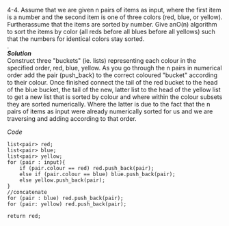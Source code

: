 4-4. Assume that we are given n pairs of items as input, where the first item is a number and the second item is one of three colors (red, blue, or yellow). Furtherassume that the items are sorted by number. Give anO(n) algorithm to sort the items by color (all reds before all blues before all yellows) such that the numbers for identical colors stay sorted.  
.  
***Solution***  
Construct three "buckets" (ie. lists) representing each colour in the specified order, red, blue, yellow. As you go through the n pairs
in numerical order add the pair (push_back) to the correct coloured "bucket" according to their colour. Once finished connect the tail of the
red bucket to the head of the blue bucket, the tail of the new, latter list to the head of the yellow list to get a new list that is sorted by
colour and where within the colour subsets they are sorted numerically. Where the latter is due to the fact that the n pairs of items as input
were already numerically sorted for us and we are traversing and adding according to that order.

*Code*  
```
list<pair> red;
list<pair> blue;
list<pair> yellow;
for (pair : input){
    if (pair.colour == red) red.push_back(pair);
    else if (pair.colour == blue) blue.push_back(pair);
    else yellow.push_back(pair);
}
//concatenate  
for (pair : blue) red.push_back(pair);
for (pair: yellow) red.push_back(pair);

return red;
```
